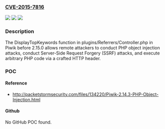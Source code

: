 ### [CVE-2015-7816](https://cve.mitre.org/cgi-bin/cvename.cgi?name=CVE-2015-7816)
![](https://img.shields.io/static/v1?label=Product&message=n%2Fa&color=blue)
![](https://img.shields.io/static/v1?label=Version&message=n%2Fa&color=blue)
![](https://img.shields.io/static/v1?label=Vulnerability&message=n%2Fa&color=brighgreen)

### Description

The DisplayTopKeywords function in plugins/Referrers/Controller.php in Piwik before 2.15.0 allows remote attackers to conduct PHP object injection attacks, conduct Server-Side Request Forgery (SSRF) attacks, and execute arbitrary PHP code via a crafted HTTP header.

### POC

#### Reference
- http://packetstormsecurity.com/files/134220/Piwik-2.14.3-PHP-Object-Injection.html

#### Github
No GitHub POC found.

